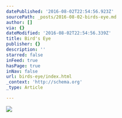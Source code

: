 ```yaml
---
datePublished: '2016-08-02T22:54:56.923Z'
sourcePath: _posts/2016-08-02-birds-eye.md
author: []
via: {}
dateModified: '2016-08-02T22:54:56.339Z'
title: Bird's Eye
publisher: {}
description: ''
starred: false
inFeed: true
hasPage: true
inNav: false
url: birds-eye/index.html
_context: 'http://schema.org'
_type: Article

---
```

![](https://the-grid-user-content.s3-us-west-2.amazonaws.com/9b569aff-b22c-4faa-adff-235bc4a00dd8.jpg)